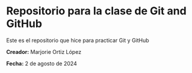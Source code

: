 
# Repositorio para la clase de Git and GitHub

Este es el repositorio que hice para practicar Git y GitHub

**Creador:** Marjorie Ortiz López

**Fecha:** 2 de agosto de 2024

